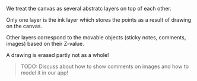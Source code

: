 We treat the canvas as several abstratc layers on top of each other.

Only one layer is the ink layer which stores the points as a result of drawing on the canvas.

Other layers correspond to the movable objects (sticky notes, comments, images) based on their Z-value.

A drawing is erased partly not as a whole!

> TODO: Discuss about how to show comments on images and how to model it in our app!
